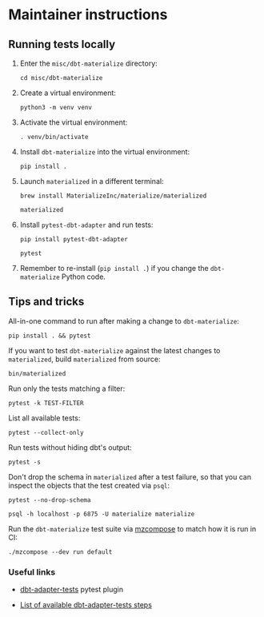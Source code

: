 # Maintainer instructions

## Running tests locally

1. Enter the `misc/dbt-materialize` directory:

   ```shell
   cd misc/dbt-materialize
   ```

2. Create a virtual environment:

   ```shell
   python3 -m venv venv
   ```

3. Activate the virtual environment:

   ```shell
   . venv/bin/activate
   ```

4. Install `dbt-materialize` into the virtual environment:

   ```shell
   pip install .
   ```

5. Launch `materialized` in a different terminal:

   ```
   brew install MaterializeInc/materialize/materialized

   materialized
   ```

6. Install `pytest-dbt-adapter` and run tests:

   ```
   pip install pytest-dbt-adapter

   pytest
   ```

7. Remember to re-install (`pip install .`) if you change the `dbt-materialize`
   Python code.

## Tips and tricks

All-in-one command to run after making a change to `dbt-materialize`:

```shell
pip install . && pytest
```

If you want to test `dbt-materialize` against the latest changes to
`materialized`, build `materialized` from source:

```shell
bin/materialized
```

Run only the tests matching a filter:

```shell
pytest -k TEST-FILTER
```

List all available tests:

```shell
pytest --collect-only
```

Run tests without hiding dbt's output:

```shell
pytest -s
```

Don't drop the schema in `materialized` after a test failure, so that you can
inspect the objects that the test created via `psql`:

```shell
pytest --no-drop-schema

psql -h localhost -p 6875 -U materialize materialize
```

Run the `dbt-materialize` test suite via [mzcompose](../../doc/developer/mzbuild.md#mzcompose)
to match how it is run in CI:

```shell
./mzcompose --dev run default
```

### Useful links

* [dbt-adapter-tests](https://github.com/dbt-labs/dbt-adapter-tests) pytest plugin

* [List of available dbt-adapter-tests steps](https://github.com/dbt-labs/dbt-adapter-tests/blob/29356d9a07529e1a835ffdd422d94ad44a005b6f/pytest_dbt_adapter/spec_file.py#L616-L631)
